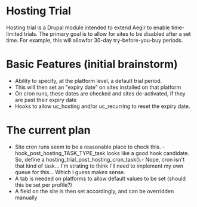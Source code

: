Hosting Trial
=============

Hosting trial is a Drupal module intended to extend Aegir to enable time-limited trials. The primary goal is to allow for sites to be disabled after a set time. For example, this will allowfor 30-day try-before-you-buy periods.

Basic Features (initial brainstorm)
==============

* Ability to specify, at the platform level, a default trial period.
* This will then set an "expiry date" on sites installed on that platform
* On cron runs, these dates are checked and sites de-activated, if they are past their expiry date
* Hooks to allow uc_hosting and/or uc_recurring to reset the expiry date.

The current plan
================
* Site cron runs seem to be a reasonable place to check this. -hook_post_hosting_TASK_TYPE_task looks like a good hook candidate. So, define a hosting_trial_post_hosting_cron_task().- Nope, cron isn't that kind of task... I'm strating to think I'll need to implement my own queue for this... Which I guess makes sense.
* A tab is needed on platforms to allow default values to be set (should this be set per profile?)
* A field on the site is then set accordingly, and can be overridden manually
